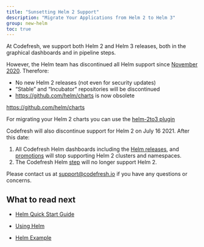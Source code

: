 ```yaml
---
title: "Sunsetting Helm 2 Support"
description: "Migrate Your Applications from Helm 2 to Helm 3"
group: new-helm
toc: true
---
```


At Codefresh, we support both Helm 2 and Helm 3 releases, both in the graphical dashboards and in pipeline steps.

However, the Helm team has discontinued all Helm support since [November 2020](https://helm.sh/blog/helm-v2-deprecation-timeline/). 
Therefore:
* No new Helm 2 releases (not even for security updates)
* “Stable” and “Incubator" repositories will be discontinued
* https://github.com/helm/charts is now obsolete

https://github.com/helm/charts

For migrating your Helm 2 charts you can use the [helm-2to3 plugin](https://github.com/helm/helm-2to3)

Codefresh will also discontinue support for Helm 2 on July 16 2021. After this date: 
1. All Codefresh Helm dashboards including the [Helm releases](https://codefresh.io/docs/docs/new-helm/helm-releases-management/), and [promotions](https://codefresh.io/docs/docs/new-helm/helm-environment-promotion/) will stop supporting Helm 2 clusters and namespaces. 
2. The Codefresh Helm [step](https://codefresh.io/steps/step/helm) will no longer support Helm 2.

Please contact us at support@codefresh.io if you have any questions or concerns.

## What to read next

* [Helm Quick Start Guide](https://codefresh.io/docs/docs/getting-started/helm-quick-start-guide/)

* [Using Helm](https://codefresh.io/docs/docs/new-helm/using-helm-in-codefresh-pipeline/)

* [Helm Example](https://codefresh.io/docs/docs/yaml-examples/examples/helm/)
